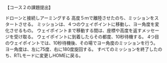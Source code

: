 【コース２の課題提出】

ドローンと接続しアーミングする
高度５ｍで離陸させたのち、ミッションをスタートさせる。
ミッションは、４つのウェイポイントに移動し、ヨー角度を変化させるもの。
ウェイポイントまで移動する間は、座標や高度を返すメッセージを受け取る。
ウェイポイントに到着したらその都度、10秒待機する。
4つ目のウェイポイントでは、10秒待機後、その場でヨー角度のミッションを行う。
ヨー角度は、左に75度、右に180度旋回する。
すべてのミッションを終了したのち、RTLモードに変更しHOMEに戻る。


